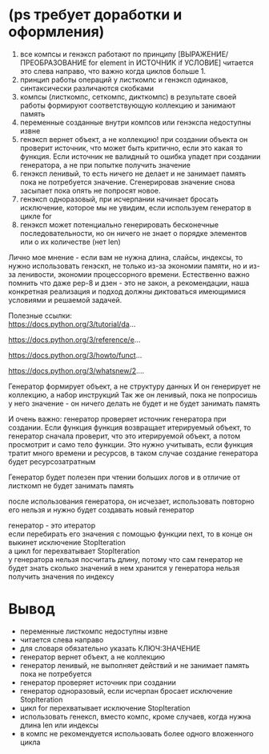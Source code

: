 # (ps требует доработки и оформления)

1) все компсы и генэксп работают по принципу
[ВЫРАЖЕНИЕ/ПРЕОБРАЗОВАНИЕ for element in ИСТОЧНИК if УСЛОВИЕ]
читается это слева направо, что важно когда циклов больше 1.
2) принцип работы операций у листкомпс и генэксп одинаков, синтаксически различаются скобками
3) компсы (листкомпс, сеткомпс, дикткомпс) в результате своей работы формируют соответствующую коллекцию и занимают память
4) переменные созданные внутри компсов или генэкспа недоступны извне
5) генэксп вернет объект, а не коллекцию! при создании объекта он проверит источник, что может быть критично, если это какая то функция. Если источник не валидный то ошибка упадет при создании генератора, а не при попытке получить значение
6) генэксп ленивый, то есть ничего не делает и не занимает память пока не потребуется значение. Сгенерировав значение снова засыпает пока опять не попросят новое.
7) генэксп одноразовый, при исчерпании начинает бросать исключение, которое мы не увидим, если используем генератор в цикле for
8) генэксп может потенциально генерировать бесконечные последовательности, но он ничего не знает о порядке элементов или о их количестве (нет len)

Лично мое мнение -  если вам не нужна длина, слайсы, индексы, то нужно использовать генэскп, не только из-за экономии памяти, но и из-за ленивости, экономии процессорного времени.
Естественно важно помнить что даже pep-8 и дзен - это не закон, а рекомендации, наша конкретная реализация и подход должны диктоваться имеющимися условиями и решаемой задачей.

Полезные ссылки:\
https://docs.python.org/3/tutorial/da...

https://docs.python.org/3/reference/e...

https://docs.python.org/3/howto/funct...

https://docs.python.org/3/whatsnew/2....

Генератор формирует объект, а не структуру данных
И он генерирует не коллекцию, а набор инструкций 
Так же он ленивый, пока не попросишь у него значение -
он ничего делать не будет и не будет занимать память 

И очень важно: генератор проверяет источник генератора при создании.
Если функция функция возвращает итерируемый объект, то генератор сначала
проверит, что это итерируемой объект, а потом просмотрит
и само тело функции. Это нужно учитывать, если функция
тратит много времени и ресурсов, в таком случае создание генератора 
будет ресурсозатратным

Генератор будет полезен при чтении больших логов и в отличие от
листкомп не будет занимать память

после использования генератора, он исчезает, использовать
повторно его нельзя и нужно будет создавать новый генератор

генератор - это итератор\
если перебирать его значения с помощью функции next, то в конце
он выкинет исключение  StopIteration\
а цикл for перехватывает StopIteration\
у генератора нельзя посчитать длину, потому что сам генератор не будет
знать сколько значений в нем хранится
у генератора нельзя получить значения по индексу

# Вывод

* переменные листкомпс недоступны извне
* читается слева направо
* для словаря обязательно указать КЛЮЧ:ЗНАЧЕНИЕ
* генератор вернет объект, а не коллекцию
* генератор ленивый, не выполняет действий и не занимает память пока не потребуется
* генератор проверяет источник при создании
* генератор одноразовый, если исчерпан бросает исключение StopIteration
* цикл for перехватывает исключение StopIteration
* использовать генексп, вместо компс, кроме случаев, когда нужна длина len или индексы
* в компс не рекомендуется использовать более одного вложенного цикла 
